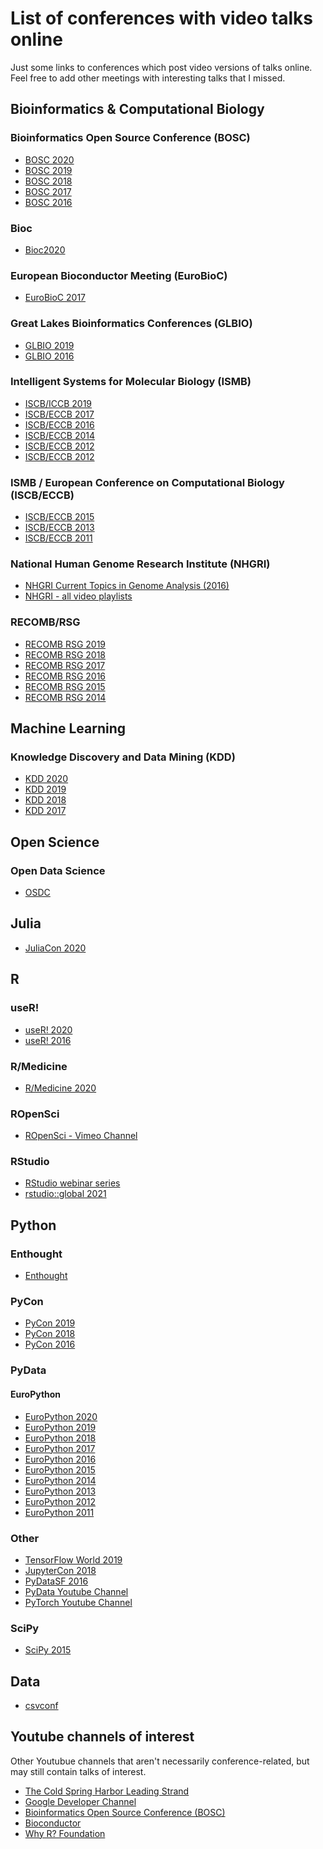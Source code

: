 List of conferences with video talks online
===========================================

Just some links to conferences which post video versions of talks online.
Feel free to add other meetings with interesting talks that I missed.

Bioinformatics & Computational Biology
--------------------------------------

### Bioinformatics Open Source Conference (BOSC)

- [BOSC 2020](https://www.youtube.com/playlist?list=PLir-OOQiOhXZdULoESx9pxMpe8zReZWm0)
- [BOSC 2019](https://www.youtube.com/playlist?list=PLmX8XnLr6zeHofbRXbVg0vShC5RwuElj4)
- [BOSC 2018](https://www.youtube.com/playlist?list=PLir-OOQiOhXaHvCY_KYshsOMULuXDqvh7)
- [BOSC 2017](https://www.open-bio.org/wiki/BOSC_2017_Schedule)
- [BOSC 2016](https://www.open-bio.org/wiki/BOSC_2016_Schedule)

### Bioc

- [Bioc2020](https://www.youtube.com/playlist?list=PLdl4u5ZRDMQSENJBo6k_wcA27gtydm-bz)

### European Bioconductor Meeting (EuroBioC)

- [EuroBioC 2017](https://bioconductor.github.io/EuroBioc2017/)

### Great Lakes Bioinformatics Conferences (GLBIO)

- [GLBIO 2019](https://www.youtube.com/playlist?list=PLmX8XnLr6zeEkssV-RvLH-9x0qV2GaZ_F)
- [GLBIO 2016](https://www.youtube.com/playlist?list=PLmX8XnLr6zeGrJQ-jVLflkc2gHZKqw7Y5)

### Intelligent Systems for Molecular Biology (ISMB)

- [ISCB/ICCB 2019](https://www.youtube.com/channel/UCN9kqT7pfOzZddPJHqWSuyA/playlists?view=50&sort=dd&shelf_id=4)
- [ISCB/ECCB 2017](https://www.iscb.org/ismb-mm/media-ismb2017)
- [ISCB/ECCB 2016](https://www.iscb.org/ismb-mm/media-ismb2016)
- [ISCB/ECCB 2014](https://www.iscb.org/ismb-mm/media-ismb2014)
- [ISCB/ECCB 2012](https://www.iscb.org/ismb-mm/media-ismb2012)
- [ISCB/ECCB 2012](https://www.iscb.org/ismb-mm/media-ismb2010)

### ISMB / European Conference on Computational Biology (ISCB/ECCB)

- [ISCB/ECCB 2015](https://www.iscb.org/ismb-mm/media-ismbeccb2015)
- [ISCB/ECCB 2013](https://www.iscb.org/ismb-mm/media-ismbeccb2013)
- [ISCB/ECCB 2011](https://www.iscb.org/ismb-mm/media-ismbeccb2011)

### National Human Genome Research Institute (NHGRI)

- [NHGRI Current Topics in Genome Analysis (2016)](https://www.youtube.com/watch?v=SAweFv8I8ow&list=PL1ay9ko4A8skYqjhrA4INDZ7IHtebS0lY)
- [NHGRI - all video playlists](https://www.youtube.com/user/GenomeTV/playlists)

### RECOMB/RSG

- [RECOMB RSG 2019](https://www.youtube.com/playlist?list=PLmX8XnLr6zeGKlSq1Xi1-mpjv128QD8aQ)
- [RECOMB RSG 2018](https://www.youtube.com/playlist?list=PLmX8XnLr6zeHQHVQMgJf4Hz74Y3U4aL3V)
- [RECOMB RSG 2017](https://www.youtube.com/playlist?list=PLmX8XnLr6zeGyFbVGkmZAxv6KlGeZypjU)
- [RECOMB RSG 2016](https://www.youtube.com/playlist?list=PLmX8XnLr6zeGZjAWsVp9l2YOwYYORirov)
- [RECOMB RSG 2015](https://www.youtube.com/playlist?list=PLmX8XnLr6zeGVcyVEIoA6iS2PqM2A-9Iu)
- [RECOMB RSG 2014](https://www.youtube.com/playlist?list=PLmX8XnLr6zeEK9J5xhiqPUmBFG2RvT_bt)

Machine Learning
----------------

### Knowledge Discovery and Data Mining (KDD)

- [KDD 2020](https://crossminds.ai/category/sigkdd_2020/)
- [KDD 2019](https://www.youtube.com/playlist?list=PLhzEeQSx1uAFVhR8m631pY5TNiP1hkZCn)
- [KDD 2018](https://www.youtube.com/channel/UCSBrGGR7JOiSyzl60OGdKYQ)
- [KDD 2017](https://www.youtube.com/channel/UC_sfvZvvPUbOQhDs_cqlx_A)

Open Science
------------

### Open Data Science

- [OSDC](https://www.youtube.com/channel/UCDS20hpBFiv_Kdp5Ibh0vew)

Julia
-----

- [JuliaCon 2020](https://www.youtube.com/playlist?list=PLP8iPy9hna6Tl2UHTrm4jnIYrLkIcAROR)

R
-

### useR!

- [useR! 2020](https://www.youtube.com/channel/UC_R5smHVXRYGhZYDJsnXTwg)
- [useR! 2016](https://channel9.msdn.com/Events/useR-international-R-User-conference/useR2016)

### R/Medicine

- [R/Medicine 2020](https://www.youtube.com/playlist?list=PL4IzsxWztPdljYo7uE5G_R2PtYw3fUReo)

### ROpenSci

- [ROpenSci - Vimeo Channel](https://vimeo.com/ropensci)

### RStudio

- [RStudio webinar series](https://www.rstudio.com/resources/webinars/)
- [rstudio::global 2021](https://rstudio.com/resources/rstudioglobal-2021/)

Python
------

### Enthought

- [Enthought](https://www.youtube.com/user/EnthoughtMedia)

### PyCon

- [PyCon 2019](https://www.youtube.com/c/pycon2019/playlists)
- [PyCon 2018](https://www.youtube.com/channel/UCsX05-2sVSH7Nx3zuk3NYuQ)
- [PyCon 2016](https://www.youtube.com/channel/UCwTD5zJbsQGJN75MwbykYNw)

### PyData

#### EuroPython

- [EuroPython 2020](https://www.youtube.com/playlist?list=PL8uoeex94UhHgMD9GOCbEHWku7pEPx9fW)
- [EuroPython 2019](https://www.youtube.com/playlist?list=PL8uoeex94UhHFRew8gzfFJHIpRFWyY4YW)
- [EuroPython 2018](https://www.youtube.com/watch?v=LoRq9yGeBWY&list=PL8uoeex94UhFrNUV2m5MigREebUms39U5)
- [EuroPython 2017](https://www.youtube.com/watch?v=OCHrzW-R3QI&list=PL8uoeex94UhG9QAoRICebFpeKK2M0Herh)
- [EuroPython 2016](https://www.youtube.com/watch?v=ttNzc_dBJ60&list=PL8uoeex94UhE3FDvjacSlHFffoNEoPzzm)
- [EuroPython 2015](https://www.youtube.com/watch?v=bp3mCgrdMxU&list=PL8uoeex94UhGGUH0mFb-StlZ1WYGWiJfP)
- [EuroPython 2014](https://www.youtube.com/watch?v=8xHd3JkhWd4&list=PL8uoeex94UhEomMao7wuOrOGuj3jxJYlz)
- [EuroPython 2013](https://www.youtube.com/watch?v=4jjcN9lQAxI&list=PL8uoeex94UhF5drIP18ZB9uU3r2P_DARE)
- [EuroPython 2012](https://www.youtube.com/watch?v=uFqK7ACo-2U&list=PL8uoeex94UhFKYBeJWJoRf_AIAej08-2K)
- [EuroPython 2011](https://www.youtube.com/watch?v=eu_vAisNHVA&list=PL8uoeex94UhGvfk4HvzqjtiiY8Wx7vouH)

### Other

- [TensorFlow World 2019](https://www.youtube.com/playlist?list=PLQY2H8rRoyvxcmHHRftsuiO1GyinVAwUg)
- [JupyterCon 2018](https://www.youtube.com/watch?v=Ql2f1eF52P8&list=PL055Epbe6d5b572IRmYAHkUgcq3y6K3Ae)
- [PyDataSF 2016](https://www.youtube.com/channel/UCOjD18EJYcsBog4IozkF_7w)
- [PyData Youtube Channel](https://www.youtube.com/user/PyDataTV)
- [PyTorch Youtube Channel](https://www.youtube.com/c/PyTorch/playlists)

### SciPy

- [SciPy 2015](https://www.youtube.com/playlist?list=PLYx7XA2nY5Gcpabmu61kKcToLz0FapmHu)

Data
----

- [csvconf](https://www.youtube.com/c/csvconf/playlists)

Youtube channels of interest
----------------------------

Other Youtubue channels that aren't necessarily conference-related, but may still
contain talks of interest.

- [The Cold Spring Harbor Leading Strand](https://www.youtube.com/user/LeadingStrand)
- [Google Developer Channel](https://www.youtube.com/user/GoogleDevelopers)
- [Bioinformatics Open Source Conference (BOSC)](https://www.youtube.com/channel/UCNSng3q18VuQ-13RhhKJ5FA)
- [Bioconductor](https://www.youtube.com/channel/UCqaMSQd_h-2EDGsU6WDiX0Q)
- [Why R? Foundation](https://www.youtube.com/c/WhyRFoundation)

